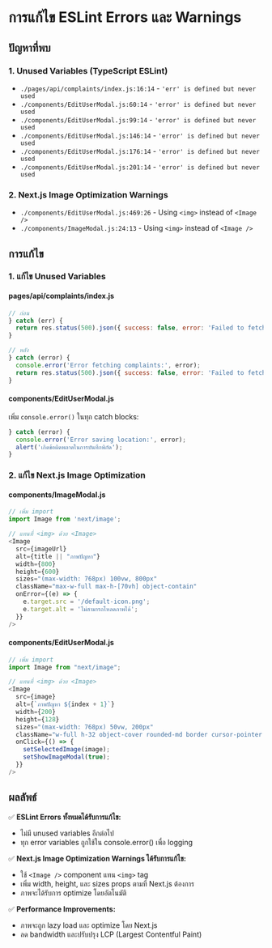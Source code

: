 # การแก้ไข ESLint Errors และ Warnings

## ปัญหาที่พบ

### 1. Unused Variables (TypeScript ESLint)
- `./pages/api/complaints/index.js:16:14` - `'err' is defined but never used`
- `./components/EditUserModal.js:60:14` - `'error' is defined but never used`
- `./components/EditUserModal.js:99:14` - `'error' is defined but never used`
- `./components/EditUserModal.js:146:14` - `'error' is defined but never used`
- `./components/EditUserModal.js:176:14` - `'error' is defined but never used`
- `./components/EditUserModal.js:201:14` - `'error' is defined but never used`

### 2. Next.js Image Optimization Warnings
- `./components/EditUserModal.js:469:26` - Using `<img>` instead of `<Image />`
- `./components/ImageModal.js:24:13` - Using `<img>` instead of `<Image />`

## การแก้ไข

### 1. แก้ไข Unused Variables

#### pages/api/complaints/index.js
```javascript
// ก่อน
} catch (err) {
  return res.status(500).json({ success: false, error: 'Failed to fetch complaints' });
}

// หลัง
} catch (error) {
  console.error('Error fetching complaints:', error);
  return res.status(500).json({ success: false, error: 'Failed to fetch complaints' });
}
```

#### components/EditUserModal.js
เพิ่ม `console.error()` ในทุก catch blocks:
```javascript
} catch (error) {
  console.error('Error saving location:', error);
  alert('เกิดข้อผิดพลาดในการบันทึกพิกัด');
}
```

### 2. แก้ไข Next.js Image Optimization

#### components/ImageModal.js
```javascript
// เพิ่ม import
import Image from 'next/image';

// แทนที่ <img> ด้วย <Image>
<Image
  src={imageUrl}
  alt={title || "ภาพปัญหา"}
  width={800}
  height={600}
  sizes="(max-width: 768px) 100vw, 800px"
  className="max-w-full max-h-[70vh] object-contain"
  onError={(e) => {
    e.target.src = '/default-icon.png';
    e.target.alt = 'ไม่สามารถโหลดภาพได้';
  }}
/>
```

#### components/EditUserModal.js
```javascript
// เพิ่ม import
import Image from "next/image";

// แทนที่ <img> ด้วย <Image>
<Image
  src={image}
  alt={`ภาพปัญหา ${index + 1}`}
  width={200}
  height={128}
  sizes="(max-width: 768px) 50vw, 200px"
  className="w-full h-32 object-cover rounded-md border cursor-pointer hover:opacity-80 transition-opacity"
  onClick={() => {
    setSelectedImage(image);
    setShowImageModal(true);
  }}
/>
```

## ผลลัพธ์

✅ **ESLint Errors ทั้งหมดได้รับการแก้ไข:**
- ไม่มี unused variables อีกต่อไป
- ทุก error variables ถูกใช้ใน console.error() เพื่อ logging

✅ **Next.js Image Optimization Warnings ได้รับการแก้ไข:**
- ใช้ `<Image />` component แทน `<img>` tag
- เพิ่ม width, height, และ sizes props ตามที่ Next.js ต้องการ
- ภาพจะได้รับการ optimize โดยอัตโนมัติ

✅ **Performance Improvements:**
- ภาพจะถูก lazy load และ optimize โดย Next.js
- ลด bandwidth และปรับปรุง LCP (Largest Contentful Paint)
